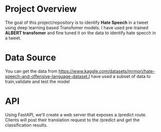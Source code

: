 # Project Overview

The goal of this project/repository is to identify **Hate Speech** in a tweet using deep learning based Transfomer models. I have used pre-trained **ALBERT transfomer** and fine tuned it on the data to identify hate specch in a tweet.

# Data Source

You can get the data from https://www.kaggle.com/datasets/mrmorj/hate-speech-and-offensive-language-dataset.I have used a subset of data to train,validate and test the model


# API

Using FastAPI, we'll create a web server that exposes a /predict route. Clients will post their translation request to the /predict and get the classification results.


